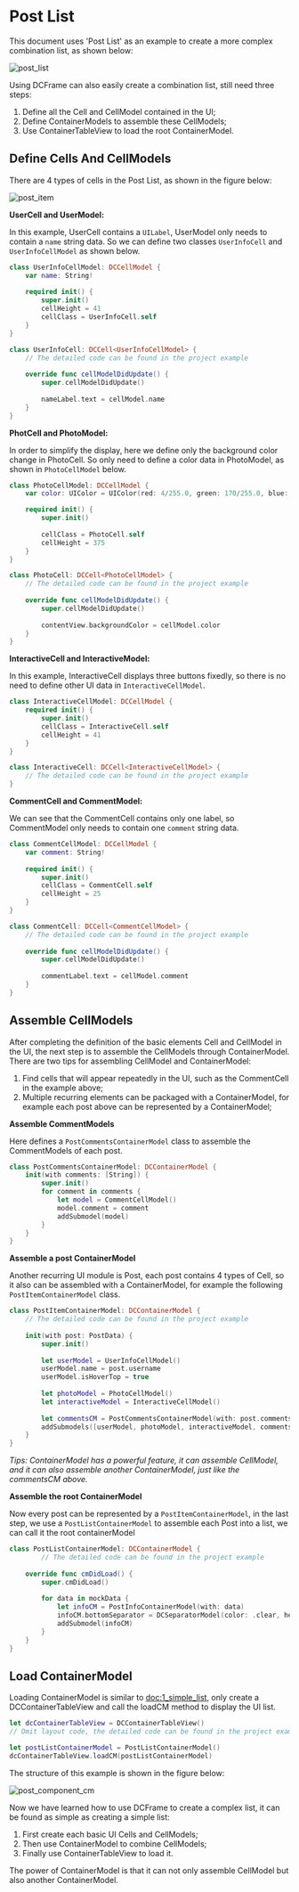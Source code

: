 # Post List

This document uses 'Post List' as an example to create a more complex combination list, as shown below:

![post_list](post_list_1.png)

Using DCFrame can also easily create a combination list, still need three steps:

1. Define all the Cell and CellModel contained in the UI;
2. Define ContainerModels to assemble these CellModels;
3. Use ContainerTableView to load the root ContainerModel.

## Define Cells And CellModels

There are 4 types of cells in the Post List, as shown in the figure below:

![post_item](post_list_2.png)

**UserCell and UserModel:** 

In this example,  UserCell contains a `UILabel`, UserModel only needs to contain a `name` string data. So we can define two classes `UserInfoCell` and `UserInfoCellModel` as shown below.

```swift
class UserInfoCellModel: DCCellModel {
    var name: String!
    
    required init() {
        super.init()
        cellHeight = 41
        cellClass = UserInfoCell.self
    }
}

class UserInfoCell: DCCell<UserInfoCellModel> {
    // The detailed code can be found in the project example
  
    override func cellModelDidUpdate() {
        super.cellModelDidUpdate()
      
        nameLabel.text = cellModel.name
    }
}
```

**PhotCell and PhotoModel:** 

In order to simplify the display, here we define only the background color change in PhotoCell. So only need to define a color data in PhotoModel, as shown in `PhotoCellModel` below.

```swift
class PhotoCellModel: DCCellModel {
    var color: UIColor = UIColor(red: 4/255.0, green: 170/255.0, blue: 166/255.0, alpha: 1.0)

    required init() {
        super.init()
        
        cellClass = PhotoCell.self
        cellHeight = 375
    }
}

class PhotoCell: DCCell<PhotoCellModel> {
  	// The detailed code can be found in the project example
  
    override func cellModelDidUpdate() {
        super.cellModelDidUpdate()
      
        contentView.backgroundColor = cellModel.color
    }
}
```

**InteractiveCell and InteractiveModel:** 

In this example, InteractiveCell displays three buttons fixedly, so there is no need to define other UI data in `InteractiveCellModel`.

```swift
class InteractiveCellModel: DCCellModel {
    required init() {
        super.init()
        cellClass = InteractiveCell.self
        cellHeight = 41
    }
}

class InteractiveCell: DCCell<InteractiveCellModel> {
    // The detailed code can be found in the project example
}
```

**CommentCell and CommentModel:** 

We can see that the CommentCell contains only one label, so CommentModel only needs to contain one `comment` string data.

```swift
class CommentCellModel: DCCellModel {
    var comment: String!
    
    required init() {
        super.init()
        cellClass = CommentCell.self
        cellHeight = 25
    }
}

class CommentCell: DCCell<CommentCellModel> {
  	// The detailed code can be found in the project example
  
    override func cellModelDidUpdate() {
        super.cellModelDidUpdate()
        
        commentLabel.text = cellModel.comment
    }
}
```

## Assemble CellModels

After completing the definition of the basic elements Cell and CellModel in the UI, the next step is to assemble the CellModels through ContainerModel. There are two tips for assembling CellModel and ContainerModel:

1. Find cells that will appear repeatedly in the UI, such as the CommentCell in the example above;
2. Multiple recurring elements can be packaged with a ContainerModel, for example each post above can be represented by a ContainerModel;

**Assemble CommentModels**

Here defines a `PostCommentsContainerModel` class to assemble the CommentModels of each post.

```swift
class PostCommentsContainerModel: DCContainerModel {
    init(with comments: [String]) {
        super.init()
        for comment in comments {
            let model = CommentCellModel()
            model.comment = comment
            addSubmodel(model)
        }
    }
}
```

**Assemble a post ContainerModel**

Another recurring UI module is Post, each post contains 4 types of Cell, so it also can be assembled with a ContainerModel, for example the following `PostItemContainerModel` class.

```swift
class PostItemContainerModel: DCContainerModel {
  	// The detailed code can be found in the project example
  	
    init(with post: PostData) {
        super.init()
        
        let userModel = UserInfoCellModel()
        userModel.name = post.username
        userModel.isHoverTop = true
        
        let photoModel = PhotoCellModel()
        let interactiveModel = InteractiveCellModel()
        
        let commentsCM = PostCommentsContainerModel(with: post.comments)
        addSubmodels([userModel, photoModel, interactiveModel, commentsCM])
    }
}
```

*Tips: ContainerModel has a powerful feature, it can assemble CellModel, and it can also assemble another ContainerModel, just like the commentsCM above.*

**Assemble the root ContainerModel**

Now every post can be represented by a `PostItemContainerModel`, in the last step, we use a `PostListContainerModel` to assemble each Post into a list, we can call it the root containerModel

```swift
class PostListContainerModel: DCContainerModel {
		// The detailed code can be found in the project example
  	
    override func cmDidLoad() {
        super.cmDidLoad()
        
        for data in mockData {
            let infoCM = PostInfoContainerModel(with: data)
            infoCM.bottomSeparator = DCSeparatorModel(color: .clear, height: 10)
            addSubmodel(infoCM)
        }
    }
}
```

## Load ContainerModel

Loading ContainerModel is similar to <doc:1_simple_list>, only create a DCContainerTableView and call the loadCM method to display the UI list.

```swift
let dcContainerTableView = DCContainerTableView()
// Omit layout code, the detailed code can be found in the project example

let postListContainerModel = PostListContainerModel()
dcContainerTableView.loadCM(postListContainerModel)
```

The structure of this example is shown in the figure below:

![post_component_cm](post_list_3.png)

Now we have learned how to use DCFrame to create a complex list, it can be found as simple as creating a simple list:

1. First create each basic UI Cells and CellModels;
2. Then use ContainerModel to combine CellModels;
3. Finally use ContainerTableView to load it. 

The power of ContainerModel is that it can not only assemble CellModel but also another ContainerModel.
